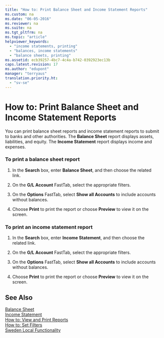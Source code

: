 ```yaml
---
title: "How to: Print Balance Sheet and Income Statement Reports"
ms.custom: na
ms.date: "06-05-2016"
ms.reviewer: na
ms.suite: na
ms.tgt_pltfrm: na
ms.topic: "article"
helpviewer_keywords: 
  - "income statements, printing"
  - "balances, income statements"
  - "balance sheets, printing"
ms.assetid: ecb39257-4bc7-4c4a-b742-0392923ec13b
caps.latest.revision: 17
ms.author: "edupont"
manager: "terryaus"
translation.priority.ht: 
  - "sv-se"
---
```

# How to: Print Balance Sheet and Income Statement Reports
You can print balance sheet reports and income statement reports to submit to banks and other authorities. The **Balance Sheet** report displays assets, liabilities, and equity. The **Income Statement** report displays income and expenses.  
  
### To print a balance sheet report  
  
1.  In the **Search** box, enter **Balance Sheet**, and then choose the related link.  
  
2.  On the **G\/L Account** FastTab, select the appropriate filters.  
  
3.  On the **Options** FastTab, select **Show all Accounts** to include accounts without balances.  
  
4.  Choose **Print** to print the report or choose **Preview** to view it on the screen.  
  
### To print an income statement report  
  
1.  In the **Search** box, enter **Income Statement**, and then choose the related link.  
  
2.  On the **G\/L Account** FastTab, select the appropriate filters.  
  
3.  On the **Options** FastTab, select **Show all Accounts** to include accounts without balances.  
  
4.  Choose **Print** to print the report or choose **Preview** to view it on the screen.  
  
## See Also  
 [Balance Sheet](../../LocalFunctionalityForMicrosoftDynamicsNav2016/Sweden/-$-r_11200-balance-sheet-$-.md)   
 [Income Statement](../../LocalFunctionalityForMicrosoftDynamicsNav2016/Sweden/-$-r_11201-income-statement-$-.md)   
 [How to: View and Print Reports](../../WorkingWithDynamics/how-to-view-and-print-reports.md)   
 [How to: Set Filters](../../WorkingWithDynamics/how-to-set-filters.md)   
 [Sweden Local Functionality](../../LocalFunctionalityForMicrosoftDynamicsNav2016/Sweden/sweden-local-functionality.md)